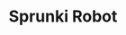 ---
slug: sprunki-robot
title: Sprunki Robot
description: "Sprunki Robot is an exciting online game. Play for free directly in your browser!"
icon: /images/popular_mods/Sprunki Robot.png
url: https://wowtbc.net/sprunkin/sprunki-robot/index.html
previewImage: /images/popular_mods/Sprunki Robot.png
type: popular mods

# SEO配置
seo:
  title: "Sprunki Robot - Play Free Online Game | Fun Browser Games"
  description: "Sprunki Robot - Play this fun online game for free in your browser. No download required!"
  ogImage: "/images/popular_mods/Sprunki Robot.png"
  keywords: "sprunki-robot, online game, browser game, free game, popular mods game, play online"

videoUrls:
  - https://www.youtube.com/embed/example1
  - https://www.youtube.com/embed/example2

whyPlay:
  title: "Why Play Sprunki Robot?"
  items:
    - "Immersive Gameplay: Sprunki Robot offers an engaging and immersive gaming experience that will keep you entertained for hours"
    - "Challenging Levels: Test your skills with increasingly difficult challenges and obstacles"
    - "Beautiful Graphics: Enjoy stunning visuals and smooth animations that bring the game world to life"
    - "Regular Updates: New content and features are added regularly to keep the game fresh and exciting"
    - "Free to Play: Experience all the fun without spending a penny"
    - "Community Features: Connect with other players, share strategies, and compete for high scores"
    - "Cross-Platform: Play on any device with a web browser, no downloads required"

features:
  title: "Key Features of Sprunki Robot"
  image: "/images/popular_mods/Sprunki Robot.png"
  items:
    - "Intuitive Controls: Easy to learn controls make Sprunki Robot accessible for players of all skill levels"
    - "Multiple Game Modes: Enjoy various gameplay options that provide different challenges and experiences"
    - "Character Customization: Personalize your gaming experience with unique characters and items"
    - "Achievement System: Complete special tasks to earn rewards and recognition"
    - "Leaderboards: Compete with players worldwide and see who can achieve the highest scores"

characteristics:
  title: "Game Characteristics"
  image: "/images/popular_mods/Sprunki Robot.png"
  items:
    - "Genre: Popular mods game with elements of strategy and skill"
    - "Difficulty: Suitable for both casual gamers and those seeking a challenge"
    - "Play Time: Quick sessions or extended gameplay, depending on your preference"
    - "Art Style: Vibrant and engaging visuals that enhance the gaming experience"
    - "Sound Design: Immersive audio that complements the gameplay perfectly"

info: "Sprunki Robot is an exciting online game that offers players a unique and engaging gaming experience. With its intuitive controls, stunning visuals, and challenging gameplay, Sprunki Robot provides hours of entertainment for players of all ages and skill levels. Whether you're looking for a quick gaming session during a break or an extended play session, Sprunki Robot delivers an immersive experience that will keep you coming back for more. The game features multiple levels of increasing difficulty, ensuring that players are constantly challenged as they progress. With regular updates adding new content and features, Sprunki Robot remains fresh and exciting, providing endless entertainment options for its growing community of players."

howToPlayIntro: "Welcome to Sprunki Robot! This guide will walk you through the basics and help you master the game. Whether you're a beginner or looking to improve your skills, these tips and instructions will enhance your gaming experience."

howToPlaySteps:
  - title: "Getting Started"
    description: "Begin your Sprunki Robot adventure by familiarizing yourself with the controls. Use your keyboard or mouse to navigate through the game interface. The tutorial will guide you through the basic mechanics and help you understand the objectives."
  - title: "Understanding the Objectives"
    description: "In Sprunki Robot, your main goal is to progress through levels by completing specific objectives. Each level presents unique challenges that require different strategies and approaches."
  - title: "Mastering the Controls"
    description: "Practice using the controls to improve your precision and reaction time. Sprunki Robot requires quick reflexes and strategic thinking to overcome obstacles and defeat opponents."
  - title: "Utilizing Power-ups"
    description: "Collect power-ups throughout the game to enhance your abilities and overcome difficult challenges. Each power-up offers unique advantages that can be crucial for success."
  - title: "Developing Strategies"
    description: "As you progress in Sprunki Robot, develop effective strategies for different scenarios. Analyze patterns, anticipate challenges, and adapt your approach to maximize your performance."

faq:
  title: "Frequently Asked Questions about Sprunki Robot"
  items:
    - question: "Is Sprunki Robot free to play?"
      answer: "Yes, Sprunki Robot is completely free to play directly in your web browser. No downloads or purchases are required to enjoy the full game experience."
    - question: "Can I play Sprunki Robot on mobile devices?"
      answer: "Yes, Sprunki Robot is optimized for both desktop and mobile play. You can enjoy the game on any device with a web browser and internet connection."
    - question: "Are there any in-game purchases?"
      answer: "While Sprunki Robot is free to play, there may be optional in-game purchases available for cosmetic items or additional features that don't affect core gameplay."
    - question: "How often is Sprunki Robot updated?"
      answer: "The developers regularly update Sprunki Robot with new content, features, and improvements based on player feedback and game performance."
    - question: "Can I play Sprunki Robot offline?"
      answer: "Currently, Sprunki Robot requires an internet connection to play as it's a browser-based online game."
    - question: "Is Sprunki Robot suitable for children?"
      answer: "Yes, Sprunki Robot is designed to be family-friendly and suitable for players of all ages."
    - question: "How do I report bugs or issues?"
      answer: "If you encounter any problems while playing Sprunki Robot, you can report them through the game's support page or contact the developers directly through their website."
    - question: "Still Have Questions?"
      answer: "If you have additional questions about Sprunki Robot that aren't covered in this FAQ, please visit our support center or contact our customer service team for assistance."
---